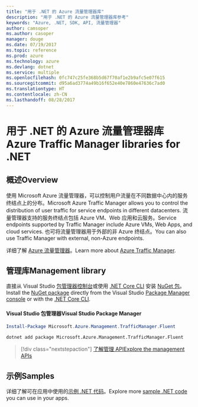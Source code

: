 ```yaml
---
title: "用于 .NET 的 Azure 流量管理器库"
description: "用于 .NET 的 Azure 流量管理器库参考"
keywords: "Azure, .NET, SDK, API, 流量管理器"
author: camsoper
ms.author: casoper
manager: douge
ms.date: 07/19/2017
ms.topic: reference
ms.prod: azure
ms.technology: azure
ms.devlang: dotnet
ms.service: multiple
ms.openlocfilehash: 0fc747c25fe368b5d67f70af1e2b9afc5e07f615
ms.sourcegitcommit: d95a6ad3774a49b16f652e40e7860e47636c7ad0
ms.translationtype: HT
ms.contentlocale: zh-CN
ms.lasthandoff: 08/28/2017
---
```

# <a name="azure-traffic-manager-libraries-for-net"></a><span data-ttu-id="08a1d-104">用于 .NET 的 Azure 流量管理器库</span><span class="sxs-lookup"><span data-stu-id="08a1d-104">Azure Traffic Manager libraries for .NET</span></span>

## <a name="overview"></a><span data-ttu-id="08a1d-105">概述</span><span class="sxs-lookup"><span data-stu-id="08a1d-105">Overview</span></span>

<span data-ttu-id="08a1d-106">使用 Microsoft Azure 流量管理器，可以控制用户流量在不同数据中心内的服务终结点上的分布。</span><span class="sxs-lookup"><span data-stu-id="08a1d-106">Microsoft Azure Traffic Manager allows you to control the distribution of user traffic for service endpoints in different datacenters.</span></span> <span data-ttu-id="08a1d-107">流量管理器支持的服务终结点包括 Azure VM、Web 应用和云服务。</span><span class="sxs-lookup"><span data-stu-id="08a1d-107">Service endpoints supported by Traffic Manager include Azure VMs, Web Apps, and cloud services.</span></span> <span data-ttu-id="08a1d-108">也可将流量管理器用于外部的非 Azure 终结点。</span><span class="sxs-lookup"><span data-stu-id="08a1d-108">You can also use Traffic Manager with external, non-Azure endpoints.</span></span>

<span data-ttu-id="08a1d-109">详细了解 [Azure 流量管理器](https://docs.microsoft.com/en-us/azure/traffic-manager/traffic-manager-overview)。</span><span class="sxs-lookup"><span data-stu-id="08a1d-109">Learn more about [Azure Traffic Manager](https://docs.microsoft.com/en-us/azure/traffic-manager/traffic-manager-overview).</span></span>  

## <a name="management-library"></a><span data-ttu-id="08a1d-110">管理库</span><span class="sxs-lookup"><span data-stu-id="08a1d-110">Management library</span></span>

<span data-ttu-id="08a1d-111">直接从 Visual Studio [包管理器控制台][PackageManager]或使用 [.NET Core CLI][DotNetCLI] 安装 [NuGet 包](https://www.nuget.org/packages/Microsoft.Azure.Management.TrafficManager.Fluent)。</span><span class="sxs-lookup"><span data-stu-id="08a1d-111">Install the [NuGet package](https://www.nuget.org/packages/Microsoft.Azure.Management.TrafficManager.Fluent) directly from the Visual Studio [Package Manager console][PackageManager] or with the [.NET Core CLI][DotNetCLI].</span></span>

#### <a name="visual-studio-package-manager"></a><span data-ttu-id="08a1d-112">Visual Studio 包管理器</span><span class="sxs-lookup"><span data-stu-id="08a1d-112">Visual Studio Package Manager</span></span>

```powershell
Install-Package Microsoft.Azure.Management.TrafficManager.Fluent
```

```bash
dotnet add package Microsoft.Azure.Management.TrafficManager.Fluent
```

> [!div class="nextstepaction"]
> [<span data-ttu-id="08a1d-113">了解管理 API</span><span class="sxs-lookup"><span data-stu-id="08a1d-113">Explore the management APIs</span></span>](/dotnet/api/overview/azure/trafficmanager/management)

## <a name="samples"></a><span data-ttu-id="08a1d-114">示例</span><span class="sxs-lookup"><span data-stu-id="08a1d-114">Samples</span></span>

<span data-ttu-id="08a1d-115">详细了解可在应用中使用的[示例 .NET 代码](https://azure.microsoft.com/resources/samples/?platform=dotnet)。</span><span class="sxs-lookup"><span data-stu-id="08a1d-115">Explore more [sample .NET code](https://azure.microsoft.com/resources/samples/?platform=dotnet) you can use in your apps.</span></span>

[PackageManager]: https://docs.microsoft.com/nuget/tools/package-manager-console
[DotNetCLI]: https://docs.microsoft.com/en-us/dotnet/core/tools/dotnet-add-package
